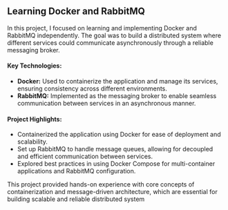 ## Learning Docker and RabbitMQ
In this project, I focused on learning and implementing Docker and RabbitMQ independently. The goal was to build a distributed system where different services could communicate asynchronously through a reliable messaging broker.

#### Key Technologies:

- **Docker:** Used to containerize the application and manage its services, ensuring consistency across different environments.
- **RabbitMQ:** Implemented as the messaging broker to enable seamless communication between services in an asynchronous manner.

#### Project Highlights:

- Containerized the application using Docker for ease of deployment and scalability.
- Set up RabbitMQ to handle message queues, allowing for decoupled and efficient communication between services.
- Explored best practices in using Docker Compose for multi-container applications and RabbitMQ configuration.

This project provided hands-on experience with core concepts of containerization and message-driven architecture, which are essential for building scalable and reliable distributed system
